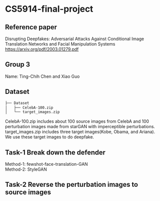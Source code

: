 # CS5914-final-project

## Reference paper  
Disrupting Deepfakes: Adversarial Attacks Against Conditional Image Translation Networks and Facial Manipulation Systems  
https://arxiv.org/pdf/2003.01279.pdf  

## Group 3  
Name: Ting-Chih Chen and Xiao Guo  

## Dataset  
```bash
├── Dataset
│   ├── CelebA-100.zip
│   └── target_images.zip
```
CelebA-100.zip includes about 100 source images from CelebA and 100 perturbation images made from starGAN with imperceptible perturbations.  
target_images.zip includes three target images(Kobe, Obama, and Ariana). We use these target images to do deepfake.  

## Task-1 Break down the defender  
Method-1: fewshot-face-translation-GAN  
Method-2: StyleGAN  

## Task-2 Reverse the perturbation images to source images  
